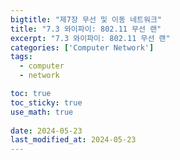 ```yaml
---
bigtitle: "제7장 무선 및 이동 네트워크"
title: "7.3 와이파이: 802.11 무선 랜"
excerpt: "7.3 와이파이: 802.11 무선 랜"
categories: ['Computer Network']
tags:
  - computer
  - network

toc: true
toc_sticky: true
use_math: true
 
date: 2024-05-23
last_modified_at: 2024-05-23
---
```

